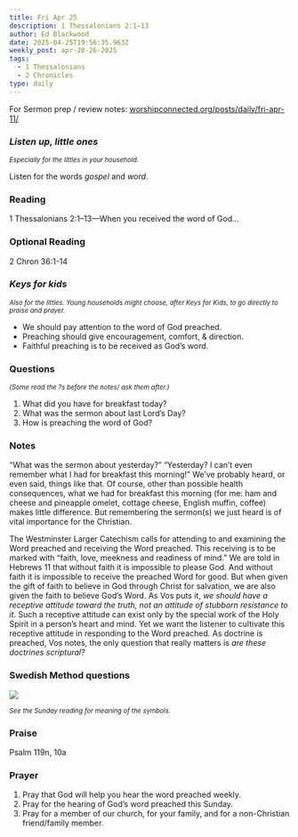 ```yaml
---
title: Fri Apr 25
description: 1 Thessalonians 2:1–13
author: Ed Blackwood
date: 2025-04-25T19:56:35.963Z
weekly_post: apr-20-26-2025
tags:
  - 1 Thessalonians
  - 2 Chronicles
type: daily
---
```

For Sermon prep / review notes: [worshipconnected.org/posts/daily/fri-apr-11/](https://worshipconnected.org/posts/daily/fri-apr-11/)

### *Listen up, little ones*

<div><small><i>Especially for the littles in your household.</i></small></div>

Listen for the words *gospel* and *word*.

### Reading

1 Thessalonians 2:1–13—When you received the word of God…

### Optional Reading

2 Chron 36:1-14

### *Keys for kids*

<div><small><i>Also for the littles. Young households might choose, after Keys for Kids, to go directly to praise and prayer.</i></small></div>

* We should pay attention to the word of God preached.
* Preaching should give encouragement, comfort, & direction.
* Faithful preaching is to be received as God’s word.

### Questions

<div><small><i>(Some read the ?s before the notes/ ask them after.)</i></small></div>

1. What did you have for breakfast today?
2. What was the sermon about last Lord’s Day?
3. How is preaching the word of God?

### Notes

“What was the sermon about yesterday?” “Yesterday? I can’t even remember what I had for breakfast this morning!” We’ve probably heard, or even said, things like that. Of course, other than possible health consequences, what we had for breakfast this morning (for me: ham and cheese and pineapple omelet, cottage cheese, English muffin, coffee) makes little difference. But remembering the sermon(s) we just heard is of vital importance for the Christian.

The Westminster Larger Catechism calls for attending to and examining the Word preached and receiving the Word preached. This receiving is to be marked with “faith, love, meekness and readiness of mind.”  We are told in Hebrews 11 that without faith it is impossible to please God. And without faith it is impossible to receive the preached Word for good. But when given the gift of faith to believe in God through Christ for salvation, we are also given the faith to believe God’s Word. As Vos puts it, *we should have a receptive attitude toward the truth, not an attitude of stubborn resistance to it*. Such a receptive attitude can exist only by the special work of the Holy Spirit in a person’s heart and mind. Yet we want the listener to cultivate this receptive attitude in responding to the Word preached. As doctrine is preached, Vos notes, the only question that really matters is *are these doctrines scriptural?*

### Swedish Method questions

![](/static/img/family_worship_study_ed-swedish_questions.png)

<div><small><i>See the Sunday reading for meaning of the symbols.</i></small></div>

### Praise

Psalm 119n, 10a

### Prayer

1. Pray that God will help you hear the word preached weekly.
2. Pray for the hearing of God’s word preached this Sunday.
3. Pray for a member of our church, for your family, and for a non-Christian friend/family member.